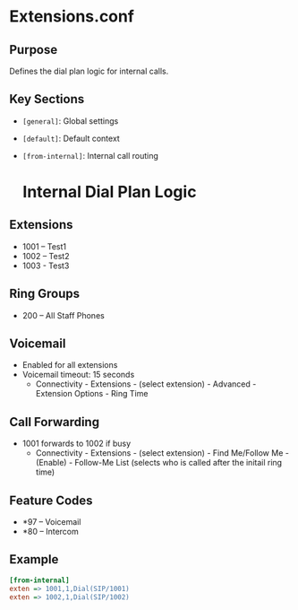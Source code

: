 # Extensions.conf

## Purpose
Defines the dial plan logic for internal calls.

## Key Sections
- `[general]`: Global settings
- `[default]`: Default context
- `[from-internal]`: Internal call routing

  # Internal Dial Plan Logic

## Extensions
- 1001 – Test1
- 1002 – Test2
- 1003 - Test3


## Ring Groups
- 200 – All Staff Phones

## Voicemail 
- Enabled for all extensions
- Voicemail timeout: 15 seconds
  - Connectivity - Extensions - (select extension) - Advanced - Extension Options - Ring Time
    
## Call Forwarding
- 1001 forwards to 1002 if busy
   - Connectivity - Extensions - (select extension) - Find Me/Follow Me - (Enable) - Follow-Me List (selects who is called after the initail ring time)

## Feature Codes
- *97 – Voicemail
- *80 – Intercom


## Example
```ini
[from-internal]
exten => 1001,1,Dial(SIP/1001)
exten => 1002,1,Dial(SIP/1002)
```
